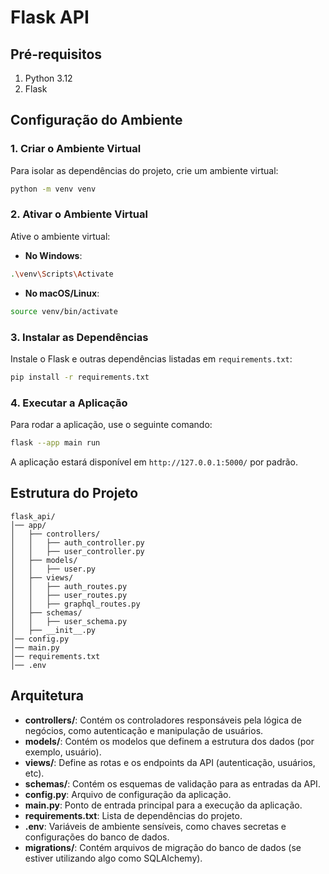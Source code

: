 # Flask API

## Pré-requisitos

1. Python 3.12
2. Flask

## Configuração do Ambiente

### 1. Criar o Ambiente Virtual

Para isolar as dependências do projeto, crie um ambiente virtual:

```bash
python -m venv venv
```

### 2. Ativar o Ambiente Virtual

Ative o ambiente virtual:

- **No Windows**:

```bash
.\venv\Scripts\Activate
```

- **No macOS/Linux**:

```bash
source venv/bin/activate
```

### 3. Instalar as Dependências

Instale o Flask e outras dependências listadas em `requirements.txt`:

```bash
pip install -r requirements.txt
```

### 4. Executar a Aplicação

Para rodar a aplicação, use o seguinte comando:

```bash
flask --app main run
```

A aplicação estará disponível em `http://127.0.0.1:5000/` por padrão.


## Estrutura do Projeto

```
flask_api/
│── app/
│   ├── controllers/
│   │   ├── auth_controller.py
│   │   ├── user_controller.py
│   ├── models/
│   │   ├── user.py
│   ├── views/
│   │   ├── auth_routes.py
│   │   ├── user_routes.py
│   │   ├── graphql_routes.py
│   ├── schemas/
│   │   ├── user_schema.py
│   ├── __init__.py
│── config.py
│── main.py
│── requirements.txt
│── .env
```

## Arquitetura

- **controllers/**: Contém os controladores responsáveis pela lógica de negócios, como autenticação e manipulação de usuários.
- **models/**: Contém os modelos que definem a estrutura dos dados (por exemplo, usuário).
- **views/**: Define as rotas e os endpoints da API (autenticação, usuários, etc).
- **schemas/**: Contém os esquemas de validação para as entradas da API.
- **config.py**: Arquivo de configuração da aplicação.
- **main.py**: Ponto de entrada principal para a execução da aplicação.
- **requirements.txt**: Lista de dependências do projeto.
- **.env**: Variáveis de ambiente sensíveis, como chaves secretas e configurações do banco de dados.
- **migrations/**: Contém arquivos de migração do banco de dados (se estiver utilizando algo como SQLAlchemy).

